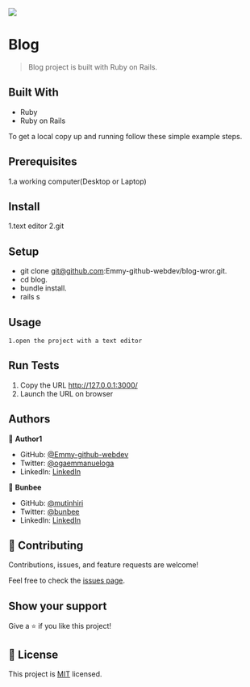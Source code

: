 ![](https://img.shields.io/badge/Microverse-blueviolet)

# Blog

> Blog project is built with Ruby on Rails.

## Built With

- Ruby 
- Ruby on Rails


To get a local copy up and running follow these simple example steps.

## Prerequisites
  1.a working computer(Desktop or Laptop)
## Install
   1.text editor
   2.git
## Setup
  - git clone git@github.com:Emmy-github-webdev/blog-wror.git.
  - cd blog.
  - bundle install.
  - rails s

## Usage
    1.open the project with a text editor

## Run Tests
 1. Copy the URL http://127.0.0.1:3000/
 2. Launch the URL on browser



## Authors

👤 **Author1**

- GitHub: [@Emmy-github-webdev](https://github.com/Emmy-github-webdev)
- Twitter: [@ogaemmanueloga](https://twitter.com/ogaemmanueloga)
- LinkedIn: [LinkedIn](https://linkedin.com/in/emmanuelogaho)

👤 **Bunbee**

- GitHub: [@mutinhiri](https://github.com/mutinhiri)
- Twitter: [@bunbee](https://twitter.com/bunbee02)
- LinkedIn: [LinkedIn](https://linkedin.com/in/mutinhiri)

## 🤝 Contributing

Contributions, issues, and feature requests are welcome!

Feel free to check the [issues page](https://github.com/Emmy-github-webdev/blog-wror/issues).

## Show your support

Give a ⭐️ if you like this project!

## 📝 License

This project is [MIT](./MIT.md) licensed.
